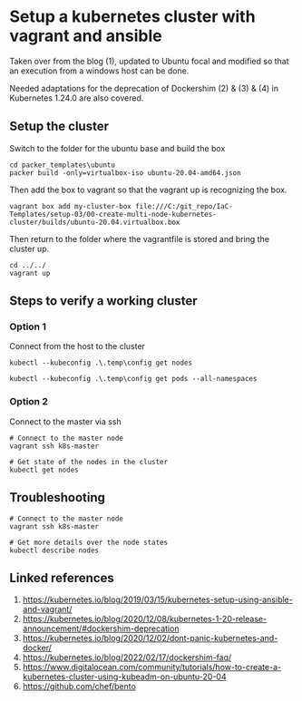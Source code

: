 # Setup a kubernetes cluster with vagrant and ansible

Taken over from the blog (1), updated to Ubuntu focal and modified so that an execution from a windows host can be done.

Needed adaptations for the deprecation of Dockershim (2) & (3) & (4) in Kubernetes
1.24.0 are also covered.
## Setup the cluster

Switch to the folder for the ubuntu base and build the box
```shell
cd packer_templates\ubuntu
packer build -only=virtualbox-iso ubuntu-20.04-amd64.json
```

Then add the box to vagrant so that the vagrant up is recognizing the box.
```shell
vagrant box add my-cluster-box file:///C:/git_repo/IaC-Templates/setup-03/00-create-multi-node-kubernetes-cluster/builds/ubuntu-20.04.virtualbox.box
```

Then return to the folder where the vagrantfile is stored and bring the cluster up.
```shell
cd ../../
vagrant up
```

## Steps to verify a working cluster

### Option 1

Connect from the host to the cluster
```shell
kubectl --kubeconfig .\.temp\config get nodes
```

```shell
kubectl --kubeconfig .\.temp\config get pods --all-namespaces
```

### Option 2

Connect to the master via ssh
```shell
# Connect to the master node
vagrant ssh k8s-master

# Get state of the nodes in the cluster
kubectl get nodes
```


## Troubleshooting

```shell
# Connect to the master node
vagrant ssh k8s-master

# Get more details over the node states
kubectl describe nodes
```

## Linked references
1. https://kubernetes.io/blog/2019/03/15/kubernetes-setup-using-ansible-and-vagrant/
2. https://kubernetes.io/blog/2020/12/08/kubernetes-1-20-release-announcement/#dockershim-deprecation
3. https://kubernetes.io/blog/2020/12/02/dont-panic-kubernetes-and-docker/
4. https://kubernetes.io/blog/2022/02/17/dockershim-faq/
5. https://www.digitalocean.com/community/tutorials/how-to-create-a-kubernetes-cluster-using-kubeadm-on-ubuntu-20-04
6. https://github.com/chef/bento
